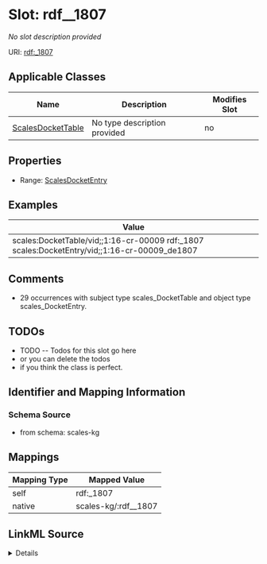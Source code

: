 

# Slot: rdf__1807


_No slot description provided_





URI: [rdf:_1807](http://www.w3.org/1999/02/22-rdf-syntax-ns#_1807)



<!-- no inheritance hierarchy -->





## Applicable Classes

| Name | Description | Modifies Slot |
| --- | --- | --- |
| [ScalesDocketTable](../classes/ScalesDocketTable.md) | No type description provided |  no  |







## Properties

* Range: [ScalesDocketEntry](../classes/ScalesDocketEntry.md)






## Examples

| Value |
| --- |
| scales:DocketTable/vid;;1:16-cr-00009 rdf:_1807 scales:DocketEntry/vid;;1:16-cr-00009_de1807 |

## Comments

* 29 occurrences with subject type scales_DocketTable and object type scales_DocketEntry.

## TODOs

* TODO -- Todos for this slot go here
* or you can delete the todos
* if you think the class is perfect.

## Identifier and Mapping Information







### Schema Source


* from schema: scales-kg




## Mappings

| Mapping Type | Mapped Value |
| ---  | ---  |
| self | rdf:_1807 |
| native | scales-kg/:rdf__1807 |




## LinkML Source

<details>
```yaml
name: rdf__1807
description: No slot description provided
todos:
- TODO -- Todos for this slot go here
- or you can delete the todos
- if you think the class is perfect.
comments:
- 29 occurrences with subject type scales_DocketTable and object type scales_DocketEntry.
examples:
- value: scales:DocketTable/vid;;1:16-cr-00009 rdf:_1807 scales:DocketEntry/vid;;1:16-cr-00009_de1807
from_schema: scales-kg
rank: 1000
slot_uri: rdf:_1807
alias: rdf__1807
domain_of:
- scales_DocketTable
range: scales_DocketEntry

```
</details>